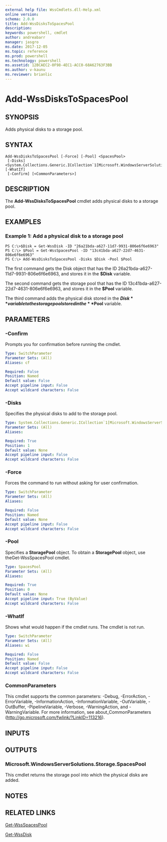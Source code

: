 ```yaml
---
external help file: WssCmdlets.dll-Help.xml
online version: 
schema: 2.0.0
title: Add-WssDisksToSpacesPool
description: 
keywords: powershell, cmdlet
author: andreabarr
manager: jasgro
ms.date: 2017-12-05
ms.topic: reference
ms.prod: powershell
ms.technology: powershell
ms.assetid: 12BCAEC2-0F98-4EC1-ACC0-68A62763F3BB
ms.author: v-kaunu
ms.reviewer: brianlic
---
```


# Add-WssDisksToSpacesPool

## SYNOPSIS
Adds physical disks to a storage pool.

## SYNTAX

```
Add-WssDisksToSpacesPool [-Force] [-Pool] <SpacesPool>
 [-Disks] <System.Collections.Generic.ICollection`1[Microsoft.WindowsServerSolutions.Storage.Disk]> [-WhatIf]
 [-Confirm] [<CommonParameters>]
```

## DESCRIPTION
The **Add-WssDisksToSpacesPool** cmdlet adds physical disks to a storage pool.

## EXAMPLES

### Example 1: Add a physical disk to a storage pool
```
PS C:\>$Disk = Get-WssDisk -ID "26a21bda-a627-11d7-9931-806e6f6e6963"
PS C:\> $Pool = Get-WssSpacesPool -ID "13c41bda-a627-22d7-4631-806e6f6e6963"
PS C:\> Add-WssDisksToSpacesPool -Disks $Disk -Pool $Pool
```

The first command gets the Disk object that has the ID 26a21bda-a627-11d7-9931-806e6f6e6963, and stores it in the **$Disk** variable.

The second command gets the storage pool that has the ID 13c41bda-a627-22d7-4631-806e6f6e6963, and stores it in the **$Pool** variable.

The third command adds the physical disk stored in the **$Disk** variable to the storage pool stored in the **$Pool** variable.

## PARAMETERS

### -Confirm
Prompts you for confirmation before running the cmdlet.

```yaml
Type: SwitchParameter
Parameter Sets: (All)
Aliases: cf

Required: False
Position: Named
Default value: False
Accept pipeline input: False
Accept wildcard characters: False
```

### -Disks
Specifies the physical disks to add to the storage pool.

```yaml
Type: System.Collections.Generic.ICollection`1[Microsoft.WindowsServerSolutions.Storage.Disk]
Parameter Sets: (All)
Aliases: 

Required: True
Position: 1
Default value: None
Accept pipeline input: False
Accept wildcard characters: False
```

### -Force
Forces the command to run without asking for user confirmation.

```yaml
Type: SwitchParameter
Parameter Sets: (All)
Aliases: 

Required: False
Position: Named
Default value: None
Accept pipeline input: False
Accept wildcard characters: False
```

### -Pool
Specifies a **StoragePool** object.
To obtain a **StoragePool** object, use theGet-WssSpacesPool cmdlet.

```yaml
Type: SpacesPool
Parameter Sets: (All)
Aliases: 

Required: True
Position: 0
Default value: None
Accept pipeline input: True (ByValue)
Accept wildcard characters: False
```

### -WhatIf
Shows what would happen if the cmdlet runs.
The cmdlet is not run.

```yaml
Type: SwitchParameter
Parameter Sets: (All)
Aliases: wi

Required: False
Position: Named
Default value: False
Accept pipeline input: False
Accept wildcard characters: False
```

### CommonParameters
This cmdlet supports the common parameters: -Debug, -ErrorAction, -ErrorVariable, -InformationAction, -InformationVariable, -OutVariable, -OutBuffer, -PipelineVariable, -Verbose, -WarningAction, and -WarningVariable. For more information, see about_CommonParameters (http://go.microsoft.com/fwlink/?LinkID=113216).

## INPUTS

## OUTPUTS

### Microsoft.WindowsServerSolutions.Storage.SpacesPool
This cmdlet returns the storage pool into which the physical disks are added.

## NOTES

## RELATED LINKS

[Get-WssSpacesPool](./Get-WssSpacesPool.md)

[Get-WssDisk](./Get-WssDisk.md)

